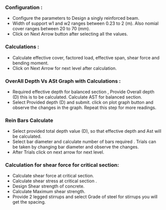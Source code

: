 

### Configuration :
- Configure the parameters to Design a singly reinforced beam. 
- Width of support w1 and w2 ranges between 0.23 to 2 (m). Also nomial cover ranges between 20 to 70 (mm). 
-  Click on Next Arrow button after selecting all the values. 

### Calculations : 
- Calculate effective cover, factored load, effective span, shear force and bending moment.
-  Click on Next Arrow for next level after calculation.

### OverAll Depth Vs ASt Graph with Calculations :
- Required effective depth for balanced section , Provide Overall depth (D) this is to be calculated. Calculate AST for balanced section. 
- Select Provided depth (D) and submit. click on plot graph button and observe the changes in the graph. Repeat this step for more readings.

### Rein Bars Calculate
- Select provided total depth value (D), so that effective depth and Ast will be calculated. 
- Select bar diameter and calculate number of bars required . Trials can be taken by changing bar diameter and observe the changes.
- After Trials click on next arrow for next level.


### Calculation for shear force for critical section: 
- Calculate shear force at critical section.
- Calculate shear stress at critical section .
- Design Shear strength of concrete.
- Calculate Maximum shear strength.
- Provide 2 legged stirrups and select Grade of steel for stirrups you will get the spacing.


